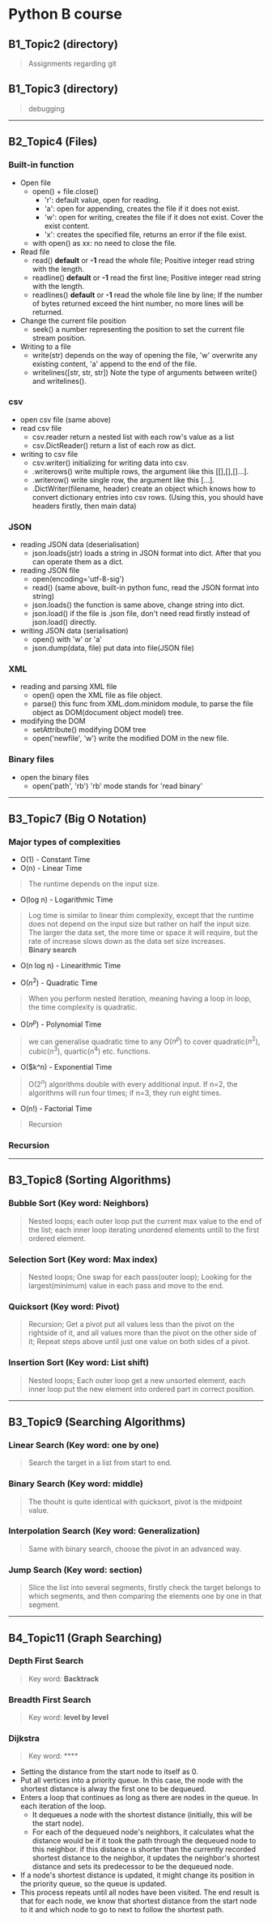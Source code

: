 # Python B course
## B1_Topic2 (directory)
> Assignments regarding git
## B1_Topic3 (directory)
> debugging
---

## B2_Topic4 (Files)
### **Built-in function**
- Open file
    - open() + file.close()
        - 'r': default value, open for reading.
        - 'a': open for appending, creates the file if it does not exist.
        - 'w': open for writing, creates the file if it does not exist. Cover the exist content.
        - 'x': creates the specified file, returns an error if the file exist.
    - with open() as xx: no need to close the file.
- Read file
    - read() **default** or **-1** read the whole file; Positive integer read string with the length.
    - readline() **default** or **-1** read the first line; Positive integer read string with the length.
    - readlines() **default** or **-1** read the whole file line by line; If the number of bytes returned exceed the hint number, no more lines will be returned.
- Change the current file position
    - seek() a number representing the position to set the current file stream position.
- Writing to a file
    - write(str) depends on the way of opening the file, 'w' overwrite any existing content, 'a' append to the end of the file.
    - writelines([str, str, str]) Note the type of arguments between write() and writelines().

### **csv**
- open csv file (same above)
- read csv file
    - csv.reader return a nested list with each row's value as a list
    - csv.DictReader() return a list of each row as dict.
- writing to csv file
    - csv.writer() initializing for writing data into csv.
    - .writerows() write multiple rows, the argument like this [[],[],[]...].
    - .writerow() write single row, the argument like this [...].
    - .DictWriter(filename, header) create an object which knows how to convert dictionary entries into csv rows. (Using this, you should have headers firstly, then main data)

### **JSON**
- reading JSON data (deserialisation)
    - json.loads(jstr) loads a string in JSON format into dict. After that you can operate them as a dict.
- reading JSON file
    - open(encoding='utf-8-sig') 
    - read() (same above, built-in python func, read the JSON format into string)
    - json.loads() the function is same above, change string into dict.
    - json.load() if the file is .json file, don't need read firstly instead of json.load() directly.
- writing JSON data (serialisation)
    - open() with 'w' or 'a'
    - json.dump(data, file) put data into file(JSON file)

### **XML**
- reading and parsing XML file
    - open() open the XML file as file object.
    - parse() this func from XML.dom.minidom module, to parse the file object as DOM(document object model) tree.
- modifying the DOM
    - setAttribute() modifying DOM tree
    - open('newfile', 'w') write the modified DOM in the new file.

### **Binary files**
- open the binary files
    - open('path', 'rb') 'rb' mode stands for 'read binary'  
---
## B3_Topic7 (Big O Notation)
### Major types of complexities
* O(1) - Constant Time  
* O(n) - Linear Time  
> The runtime depends on the input size.
* O(log n) - Logarithmic Time  
> Log time is similar to linear thim complexity, except that the runtime does not depend on the input size but rather on half the input size. The larger the data set, the more time or space it will require, but the rate of increase slows down as the data set size increases.  
> **Binary search**
* O(n log n) - Linearithmic Time  
>  
* O($n^2$) - Quadratic Time  
> When you perform nested iteration, meaning having a loop in loop, the time complexity is quadratic.  
* O($n^p$) - Polynomial Time  
> we can generalise quadratic time to any O($n^p$) to cover quadratic($n^2$), cubic($n^3$), quartic($n^4$) etc. functions.  
* O($k^n) - Exponential Time  
> O($2^n$) algorithms double with every additional input. If n=2, the algorithms will run four times; if n=3, they run eight times.  
* O(n!) - Factorial Time  
> Recursion  

### Recursion 

---
## B3_Topic8 (Sorting Algorithms)  

### Bubble Sort (Key word: Neighbors)  
> Nested loops; each outer loop put the current max value to the end of the list; each inner loop iterating unordered elements untill to the first ordered element.

### Selection Sort (Key word: Max index)
> Nested loops; One swap for each pass(outer loop); Looking for the largest(minimum) value in each pass and move to the end.

### Quicksort (Key word: Pivot)
> Recursion; Get a pivot put all values less than the pivot on the rightside of it, and all values more than the pivot on the other side of it; Repeat steps above until just one value on both sides of a pivot.

### Insertion Sort (Key word: List shift)  
> Nested loops; Each outer loop get a new unsorted element, each inner loop put the new element into ordered part in correct position.  
---
## B3_Topic9 (Searching Algorithms)  
### Linear Search (Key word: one by one)  
> Search the target in a list from start to end.  

### Binary Search (Key word: middle)  
> The thouht is quite identical with quicksort, pivot is the midpoint value. 

### Interpolation Search (Key word: Generalization)  
> Same with binary search, choose the pivot in an advanced way.  

### Jump Search (Key word: section)  
> Slice the list into several segments, firstly check the target belongs to which segments, and then comparing the elements one by one in that segment.  
---  
## B4_Topic11 (Graph Searching)  
### Depth First Search  
> Key word: **Backtrack**  

### Breadth First Search  
> Key word: **level by level**  

### Dijkstra  
> Key word: ****  
* Setting the distance from the start node to itself as 0.  
* Put all vertices into a priority queue. In this case, the node with the shortest distance is alway the first one to be dequeued.  
* Enters a loop that continues as long as there are nodes in the queue. In each iteration of the loop.  
    * It dequeues a node with the shortest distance (initially, this will be the start node).
    * For each of the dequeued node's neighbors, it calculates what the distance would be if it took the path through the dequeued node to this neighbor. if this distance is shorter than the currently recorded shortest distance to the neighbor, it updates the neighbor's shortest distance and sets its predecessor to be the dequeued node.  
* If a node's shortest distance is updated, it might change its position in the priority queue, so the queue is updated.  
* This process repeats until all nodes have been visited. The end result is that for each node, we know that shortest distance from the start node to it and which node to go to next to follow the shortest path.  